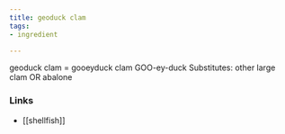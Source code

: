 ```yaml
---
title: geoduck clam
tags:
- ingredient

---
```

geoduck clam = gooeyduck clam GOO-ey-duck Substitutes: other large clam OR abalone

### Links

* [[shellfish]]
